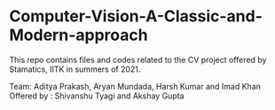 # Computer-Vision-A-Classic-and-Modern-approach
This repo contains files and codes related to the CV project offered by Stamatics, IITK in summers of 2021.

Team: Aditya Prakash, Aryan Mundada, Harsh Kumar and Imad Khan
Offered by : Shivanshu Tyagi and Akshay Gupta
